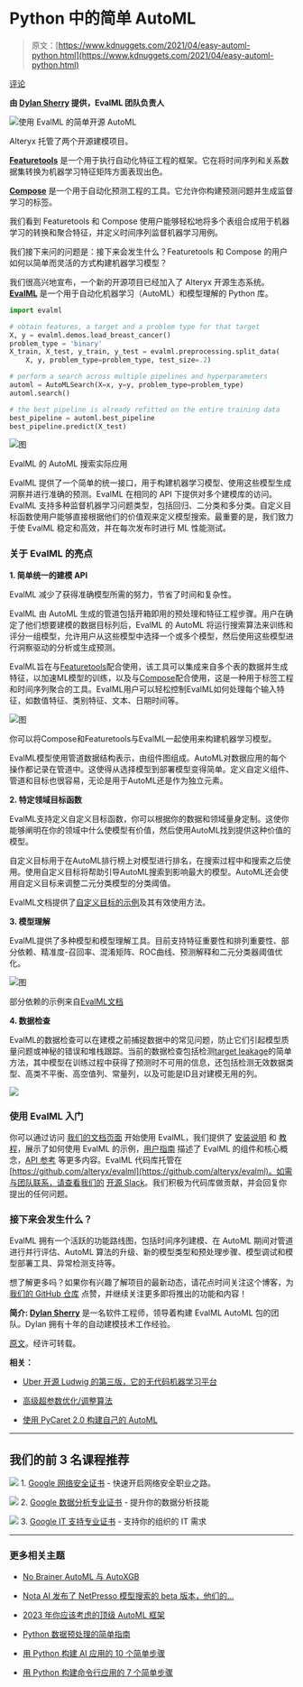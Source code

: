 # Python 中的简单 AutoML

> 原文：[https://www.kdnuggets.com/2021/04/easy-automl-python.html](https://www.kdnuggets.com/2021/04/easy-automl-python.html)

[评论](#comments)

**由 [Dylan Sherry](https://www.linkedin.com/in/dylansherry/) 提供，EvalML 团队负责人**

![使用 EvalML 的简单开源 AutoML](../Images/bc5d64a495185d869d33f09fede4dc34.png)

Alteryx 托管了两个开源建模项目。

**[Featuretools](https://featuretools.alteryx.com/en/stable/)** 是一个用于执行自动化特征工程的框架。它在将时间序列和关系数据集转换为机器学习特征矩阵方面表现出色。

**[Compose](https://github.com/alteryx/compose)** 是一个用于自动化预测工程的工具。它允许你构建预测问题并生成监督学习的标签。

我们看到 Featuretools 和 Compose 使用户能够轻松地将多个表组合成用于机器学习的转换和聚合特征，并定义时间序列监督机器学习用例。

我们接下来问的问题是：接下来会发生什么？Featuretools 和 Compose 的用户如何以简单而灵活的方式构建机器学习模型？

我们很高兴地宣布，一个新的开源项目已经加入了 Alteryx 开源生态系统。**[EvalML](https://github.com/alteryx/evalml)** 是一个用于自动化机器学习（AutoML）和模型理解的 Python 库。

```py
import evalml

# obtain features, a target and a problem type for that target
X, y = evalml.demos.load_breast_cancer()
problem_type = 'binary'
X_train, X_test, y_train, y_test = evalml.preprocessing.split_data(
    X, y, problem_type=problem_type, test_size=.2)

# perform a search across multiple pipelines and hyperparameters
automl = AutoMLSearch(X=x, y=y, problem_type=problem_type)
automl.search()

# the best pipeline is already refitted on the entire training data
best_pipeline = automl.best_pipeline
best_pipeline.predict(X_test)
```

![图](../Images/1319ed30bec469e3b669a661f0796aa2.png)

EvalML 的 AutoML 搜索实际应用

EvalML 提供了一个简单的统一接口，用于构建机器学习模型、使用这些模型生成洞察并进行准确的预测。EvalML 在相同的 API 下提供对多个建模库的访问。EvalML 支持多种监督机器学习问题类型，包括回归、二分类和多分类。自定义目标函数使用户能够直接根据他们的价值观来定义模型搜索。最重要的是，我们致力于使 EvalML 稳定和高效，并在每次发布时进行 ML 性能测试。

### 关于 EvalML 的亮点

**1\. 简单统一的建模 API**

EvalML 减少了获得准确模型所需的努力，节省了时间和复杂性。

EvalML 由 AutoML 生成的管道包括开箱即用的预处理和特征工程步骤。用户在确定了他们想要建模的数据目标列后，EvalML 的 AutoML 将运行搜索算法来训练和评分一组模型，允许用户从这些模型中选择一个或多个模型，然后使用这些模型进行洞察驱动的分析或生成预测。

EvalML旨在与[Featuretools](https://featuretools.com/?__hstc=142826602.43730bd3179999cf11c14fbc47b01062.1613430843886.1613430843886.1613430843886.1&__hssc=142826602.1.1613430843886&__hsfp=264117289)配合使用，该工具可以集成来自多个表的数据并生成特征，以加速ML模型的训练，以及与[Compose](https://compose.alteryx.com/)配合使用，这是一种用于标签工程和时间序列聚合的工具。EvalML用户可以轻松控制EvalML如何处理每个输入特征，如数值特征、类别特征、文本、日期时间等。

![图](../Images/3dda01534486e96ea72c50211ccece51.png)

你可以将Compose和Featuretools与EvalML一起使用来构建机器学习模型。

EvalML模型使用管道数据结构表示，由组件图组成。AutoML对数据应用的每个操作都记录在管道中。这使得从选择模型到部署模型变得简单。定义自定义组件、管道和目标也很容易，无论是用于AutoML还是作为独立元素。

**2\. 特定领域目标函数**

EvalML支持定义自定义目标函数，你可以根据你的数据和领域量身定制。这使你能够阐明在你的领域中什么使模型有价值，然后使用AutoML找到提供这种价值的模型。

自定义目标用于在AutoML排行榜上对模型进行排名，在搜索过程中和搜索之后使用。使用自定义目标将帮助引导AutoML搜索到影响最大的模型。AutoML还会使用自定义目标来调整二元分类模型的分类阈值。

EvalML文档提供了[自定义目标的示例](https://evalml.alteryx.com/en/v0.18.1/demos/lead_scoring.html)及其有效使用方法。

**3\. 模型理解**

EvalML提供了多种模型和模型理解工具。目前支持特征重要性和排列重要性、部分依赖、精准度-召回率、混淆矩阵、ROC曲线、预测解释和二元分类器阈值优化。

![图](../Images/f690d8e7a632fbd3dc20f0e0028d4814.png)

部分依赖的示例来自[EvalML文档](https://evalml.alteryx.com/en/v0.18.1/user_guide/model_understanding.html#Partial-Dependence-Plots)

**4\. 数据检查**

EvalML的数据检查可以在建模之前捕捉数据中的常见问题，防止它们引起模型质量问题或神秘的错误和堆栈跟踪。当前的数据检查包括检测[target leakage](https://en.wikipedia.org/wiki/Leakage_(machine_learning))的简单方法，其中模型在训练过程中获得了预测时不可用的信息，还包括检测无效数据类型、高类不平衡、高空值列、常量列，以及可能是ID且对建模无用的列。

![](../Images/fa9ebf5142aba2215d86fd04304a7515.png)

### 使用 EvalML 入门

你可以通过访问 [我们的文档页面](http://evalml.alteryx.com/) 开始使用 EvalML，我们提供了 [安装说明](https://evalml.alteryx.com/en/stable/install.html) 和 [教程](https://evalml.alteryx.com/en/stable/tutorials.html)，展示了如何使用 EvalML 的示例，[用户指南](https://evalml.alteryx.com/en/stable/user_guide.html) 描述了 EvalML 的组件和核心概念，[API 参考](https://evalml.alteryx.com/en/stable/api_reference.html) 等更多内容。EvalML 代码库托管在 [https://github.com/alteryx/evalml](https://github.com/alteryx/evalml)。如需与团队联系，请查看我们的 [开源 Slack](https://join.slack.com/t/alteryx-oss/shared_invite/zt-6inxevps-RSbpr9lsACE1kObXz4rIuA)。我们积极为代码库做贡献，并会回复你提出的任何问题。

### 接下来会发生什么？

EvalML 拥有一个活跃的功能路线图，包括时间序列建模、在 AutoML 期间对管道进行并行评估、AutoML 算法的升级、新的模型类型和预处理步骤、模型调试和模型部署工具、异常检测支持等。

想了解更多吗？如果你有兴趣了解项目的最新动态，请花点时间关注这个博客，为 [我们的 GitHub 仓库](https://github.com/alteryx/evalml) 点赞，并继续关注更多即将推出的功能和内容！

**简介: [Dylan Sherry](https://www.linkedin.com/in/dylansherry/)** 是一名软件工程师，领导着构建 EvalML AutoML 包的团队。Dylan 拥有十年的自动建模技术工作经验。

[原文](https://innovation.alteryx.com/introducing-evalml/)。经许可转载。

**相关：**

+   [Uber 开源 Ludwig 的第三版，它的无代码机器学习平台](/2020/10/uber-open-source-ludwig-code-free-machine-learning-platform.html)

+   [高级超参数优化/调整算法](/2020/11/algorithms-for-advanced-hyper-parameter-optimization-tuning.html)

+   [使用 PyCaret 2.0 构建自己的 AutoML](/2020/08/build-automl-pycaret.html)

* * *

## 我们的前 3 名课程推荐

![](../Images/0244c01ba9267c002ef39d4907e0b8fb.png) 1\. [Google 网络安全证书](https://www.kdnuggets.com/google-cybersecurity) - 快速开启网络安全职业之路。

![](../Images/e225c49c3c91745821c8c0368bf04711.png) 2\. [Google 数据分析专业证书](https://www.kdnuggets.com/google-data-analytics) - 提升你的数据分析技能

![](../Images/0244c01ba9267c002ef39d4907e0b8fb.png) 3\. [Google IT 支持专业证书](https://www.kdnuggets.com/google-itsupport) - 支持你的组织的 IT 需求

* * *

### 更多相关主题

+   [No Brainer AutoML 与 AutoXGB](https://www.kdnuggets.com/2022/02/no-brainer-automl-autoxgb.html)

+   [Nota AI 发布了 NetPresso 模型搜索的 beta 版本，他们的…](https://www.kdnuggets.com/2022/04/nota-ai-releases-beta-version-netpresso-model-search-hardwareaware-automl-tool.html)

+   [2023 年你应该考虑的顶级 AutoML 框架](https://www.kdnuggets.com/2023/05/best-automl-frameworks-2023.html)

+   [Python 数据预处理的简单指南](https://www.kdnuggets.com/2020/07/easy-guide-data-preprocessing-python.html)

+   [用 Python 构建 AI 应用的 10 个简单步骤](https://www.kdnuggets.com/build-an-ai-application-with-python-in-10-easy-steps)

+   [用 Python 构建命令行应用的 7 个简单步骤](https://www.kdnuggets.com/build-a-command-line-app-with-python-in-7-easy-steps)
